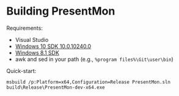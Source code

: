 # Building PresentMon

Requirements:

- Visual Studio
- [Windows 10 SDK 10.0.10240.0](https://developer.microsoft.com/en-us/windows/downloads/sdk-archive/)
- [Windows 8.1 SDK](https://developer.microsoft.com/en-us/windows/downloads/sdk-archive/)
- awk and sed in your path (e.g., `%program files%\Git\user\bin`)

Quick-start:

```batch
msbuild /p:Platform=x64,Configuration=Release PresentMon.sln
build\Release\PresentMon-dev-x64.exe
```
